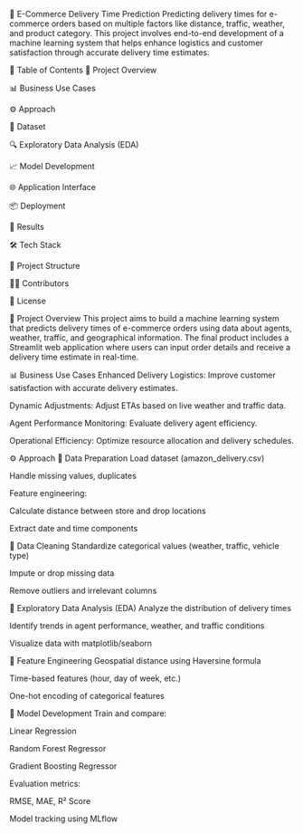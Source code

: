 🚚 E-Commerce Delivery Time Prediction
Predicting delivery times for e-commerce orders based on multiple factors like distance, traffic, weather, and product category. This project involves end-to-end development of a machine learning system that helps enhance logistics and customer satisfaction through accurate delivery time estimates.

📌 Table of Contents
📖 Project Overview

📊 Business Use Cases

⚙️ Approach

📁 Dataset

🔍 Exploratory Data Analysis (EDA)

📈 Model Development

🌐 Application Interface

📦 Deployment

🧪 Results

🛠️ Tech Stack

📁 Project Structure

🧑‍💻 Contributors

📄 License

📖 Project Overview
This project aims to build a machine learning system that predicts delivery times of e-commerce orders using data about agents, weather, traffic, and geographical information. The final product includes a Streamlit web application where users can input order details and receive a delivery time estimate in real-time.

📊 Business Use Cases
Enhanced Delivery Logistics: Improve customer satisfaction with accurate delivery estimates.

Dynamic Adjustments: Adjust ETAs based on live weather and traffic data.

Agent Performance Monitoring: Evaluate delivery agent efficiency.

Operational Efficiency: Optimize resource allocation and delivery schedules.

⚙️ Approach
🔹 Data Preparation
Load dataset (amazon_delivery.csv)

Handle missing values, duplicates

Feature engineering:

Calculate distance between store and drop locations

Extract date and time components

🔹 Data Cleaning
Standardize categorical values (weather, traffic, vehicle type)

Impute or drop missing data

Remove outliers and irrelevant columns

🔹 Exploratory Data Analysis (EDA)
Analyze the distribution of delivery times

Identify trends in agent performance, weather, and traffic conditions

Visualize data with matplotlib/seaborn

🔹 Feature Engineering
Geospatial distance using Haversine formula

Time-based features (hour, day of week, etc.)

One-hot encoding of categorical features

🔹 Model Development
Train and compare:

Linear Regression

Random Forest Regressor

Gradient Boosting Regressor

Evaluation metrics:

RMSE, MAE, R² Score

Model tracking using MLflow

